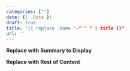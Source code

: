 ```yaml
---
categories: [""]
date: {{ .Date }}
draft: true
title: "{{ replace .Name "-" " " | title }}"
url: ''
---
```


**Replace with Summary to Display**

<!--more-->

**Replace with Rest of Content**
